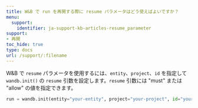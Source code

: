 ```yaml
---
title: W&B で run を再開する際に resume パラメータはどう使えばよいですか？
menu:
  support:
    identifier: ja-support-kb-articles-resume_parameter
support:
- 再開
toc_hide: true
type: docs
url: /support/:filename
---
```


W&B で `resume` パラメータを使用するには、`entity`、`project`、`id` を指定して `wandb.init()` の `resume` 引数を設定します。`resume` 引数には "must" または "allow" の値を指定できます。

```python
run = wandb.init(entity="your-entity", project="your-project", id="your-run-id", resume="must")
```